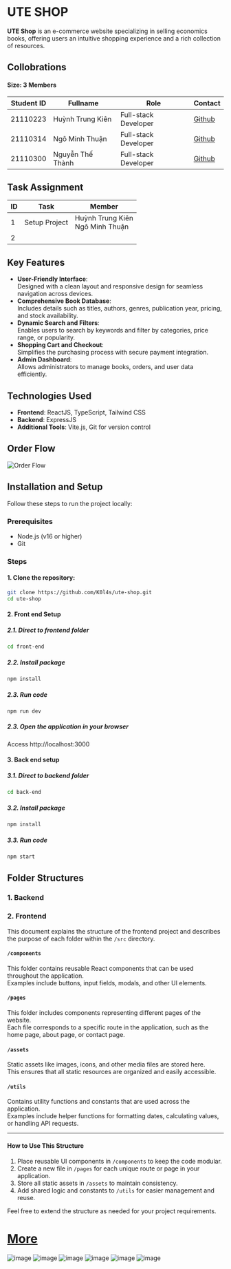 # UTE SHOP  

**UTE Shop** is an e-commerce website specializing in selling economics books, offering users an intuitive shopping experience and a rich collection of resources.  
## Collobrations
#### Size: 3 Members

| **Student ID** | **Fullname** | **Role** | **Contact** |
|-----------------|--------------|----------|-----------|
| 21110223 | Huỳnh Trung Kiên| Full-stack Developer| [Github](https://github.com/k0l4s) |
| 21110314 | Ngô Minh Thuận | Full-stack Developer| [Github](https://github.com/nauht1) |
| 21110300 | Nguyễn Thế Thành | Full-stack Developer| [Github](https://github.com/thanhnt932) |

## Task Assignment

| **ID** | **Task**          | **Member**                     |
|--------|--------------------|-------------------------------|
| 1      | Setup Project      | Huỳnh Trung Kiên <br> Ngô Minh Thuận |
| 2 | ||



## Key Features  
- **User-Friendly Interface**:  
  Designed with a clean layout and responsive design for seamless navigation across devices.  
- **Comprehensive Book Database**:  
  Includes details such as titles, authors, genres, publication year, pricing, and stock availability.  
- **Dynamic Search and Filters**:  
  Enables users to search by keywords and filter by categories, price range, or popularity.  
- **Shopping Cart and Checkout**:  
  Simplifies the purchasing process with secure payment integration.  
- **Admin Dashboard**:  
  Allows administrators to manage books, orders, and user data efficiently.  

## Technologies Used  
- **Frontend**: ReactJS, TypeScript, Tailwind CSS  
- **Backend**: ExpressJS  
- **Additional Tools**: Vite.js, Git for version control  

## Order Flow  
![Order Flow](https://github.com/user-attachments/assets/ba368c0f-c934-4be6-89fc-45c1099430a2)  

## Installation and Setup  
Follow these steps to run the project locally:  

### Prerequisites  
- Node.js (v16 or higher)  
- Git  

### Steps  
#### 1. Clone the repository:  
   ```bash  
   git clone https://github.com/K0l4s/ute-shop.git  
   cd ute-shop
   ```
#### 2. Front end Setup
   ##### 2.1. Direct to frontend folder
   ```bash
   cd front-end
   ```
  ##### 2.2. Install package
  
  ```bash
  npm install
  ```
  ##### 2.3. Run code
  ```bash
  npm run dev
  ```

  ##### 2.3. Open the application in your browser
  
  Access http://localhost:3000  

#### 3. Back end setup
  ##### 3.1. Direct to backend folder
  ```bash
  cd back-end
  ```
  ##### 3.2. Install package
  ```bash
  npm install
  ```
  ##### 3.3. Run code
  ```bash
  npm start
  ```
## Folder Structures
### 1. Backend
### 2. Frontend
This document explains the structure of the frontend project and describes the purpose of each folder within the `/src` directory.
#### `/components`
This folder contains reusable React components that can be used throughout the application.  
Examples include buttons, input fields, modals, and other UI elements.

#### `/pages`
This folder includes components representing different pages of the website.  
Each file corresponds to a specific route in the application, such as the home page, about page, or contact page.

#### `/assets`
Static assets like images, icons, and other media files are stored here.  
This ensures that all static resources are organized and easily accessible.

#### `/utils`
Contains utility functions and constants that are used across the application.  
Examples include helper functions for formatting dates, calculating values, or handling API requests.

---

#### How to Use This Structure
1. Place reusable UI components in `/components` to keep the code modular.
2. Create a new file in `/pages` for each unique route or page in your application.
3. Store all static assets in `/assets` to maintain consistency.
4. Add shared logic and constants to `/utils` for easier management and reuse.

Feel free to extend the structure as needed for your project requirements.

# [More](https://github.com/K0l4s/ute-shop/wiki)

![image](https://github.com/user-attachments/assets/2d2971a5-6f0e-4922-9282-ef067a393283)
![image](https://github.com/user-attachments/assets/acbfe036-b4e4-403c-be58-1f250ad62c22)
![image](https://github.com/user-attachments/assets/104aa482-29fa-46cf-b3ad-4737535cf11b)
![image](https://github.com/user-attachments/assets/bd709678-41bd-4739-89b0-8ec6c8273d0f)
![image](https://github.com/user-attachments/assets/e622ad8e-abda-448c-be35-babcb52d434a)
![image](https://github.com/user-attachments/assets/8604f267-717a-4c6b-b572-2704e1124660)




